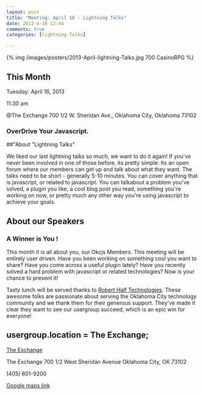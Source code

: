 ```yaml
---
layout: post
title: "Meeting: April 16 - Lightning Talks"
date: 2013-4-16 12:44
comments: true
categories: [lightning Talks]

---
```

{% img /images/posters/2013-April-lightning-Talks.jpg 700 CasinoRPG %}

## This Month

Tuesday: April 16, 2013 

11:30 am

@The Exchange
700 1/2 W. Sheridan Ave.,
Oklahoma City, Oklahoma
73102

### OverDrive Your Javascript.


##"About "Lightning Talks" 

We liked our last lightning talks so much, we want to do it again!  If you've never been involved in one of those before, its pretty simple: Its an open forum where our members can get up and talk about what they want. The talks need to be short - generally 5-10 minutes. You can cover anything that is javascript, or related to javascript. You can talkabout a problem you've solved, a plugin you like, a cool blog post you read, something you're working on now, or pretty much any other way you're using javascript to achieve your goals. 
<!-- more -->

## About our Speakers

### A Winner is  You !

This month it is all about you, our Okcjs Members. This meeting will be entirely user driven. Have you been working on something cool you want to share? Have you come across a useful plugin lately? Have you recently solved a hard problem with javascript or related technologies? Now is your chance to present it! 

Tasty lunch will be served thanks to [Robert Half Technologies](http://www.roberthalftechnology.com/). These awesome folks are passionate about serving the Oklahoma City technology community and we thank them for their generous support. They've made it clear they want to see our usergroup succeed, which is an epic win for everyone!

## usergroup.location = The Exchange;


[The Exchange](http://www.exchangeokc.com/) 

The Exchange
700 1/2 West Sheridan Avenue
Oklahoma City, OK 73102

(405) 601-9200    


[Google maps link](https://maps.google.com/maps?q=+700+West+Sheridan+Avenue+Oklahoma+City,+OK+73102&hl=en&sll=37.0625,-95.677068&sspn=83.75977,57.919922&hnear=700+W+Sheridan+Ave,+Oklahoma+City,+Oklahoma+73102&t=m&z=17)

